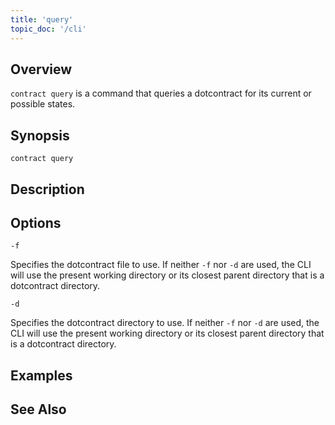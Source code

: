 ```yaml
---
title: 'query'
topic_doc: '/cli'
---
```


## Overview

`contract query` is a command that queries a dotcontract for its current or possible states.

## Synopsis

```
contract query
```

## Description


## Options

```flags
-f
```
Specifies the dotcontract file to use. If neither `-f` nor `-d` are used, the CLI will use the present working directory or its closest parent directory that is a dotcontract directory.

```flags
-d
```
Specifies the dotcontract directory to use. If neither `-f` nor `-d` are used, the CLI will use the present working directory or its closest parent directory that is a dotcontract directory.

## Examples

## See Also
